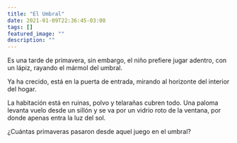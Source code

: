 ```yaml
---
title: "El Umbral"
date: 2021-01-09T22:36:45-03:00
tags: []
featured_image: ""
description: ""
---
```

Es una tarde de primavera,
sin embargo,
el niño prefiere jugar adentro,
con un lápiz,
rayando el mármol del umbral.


Ya ha crecido,
está en la puerta de entrada,
mirando al horizonte
del interior del hogar.


La habitación está en ruinas,
polvo y telarañas cubren todo.
Una paloma levanta vuelo desde un sillón
y se va por un vidrio roto de la ventana,
por donde apenas entra la luz del sol.


¿Cuántas primaveras pasaron desde aquel juego en el umbral?